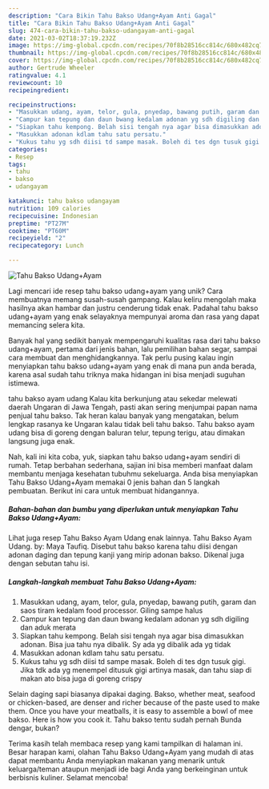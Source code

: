 ```yaml
---
description: "Cara Bikin Tahu Bakso Udang+Ayam Anti Gagal"
title: "Cara Bikin Tahu Bakso Udang+Ayam Anti Gagal"
slug: 474-cara-bikin-tahu-bakso-udangayam-anti-gagal
date: 2021-03-02T18:37:19.232Z
image: https://img-global.cpcdn.com/recipes/70f8b28516cc814c/680x482cq70/tahu-bakso-udangayam-foto-resep-utama.jpg
thumbnail: https://img-global.cpcdn.com/recipes/70f8b28516cc814c/680x482cq70/tahu-bakso-udangayam-foto-resep-utama.jpg
cover: https://img-global.cpcdn.com/recipes/70f8b28516cc814c/680x482cq70/tahu-bakso-udangayam-foto-resep-utama.jpg
author: Gertrude Wheeler
ratingvalue: 4.1
reviewcount: 10
recipeingredient:

recipeinstructions:
- "Masukkan udang, ayam, telor, gula, pnyedap, bawang putih, garam dan saos tiram kedalam food processor. Giling sampe halus"
- "Campur kan tepung dan daun bwang kedalam adonan yg sdh digiling dan aduk merata"
- "Siapkan tahu kempong. Belah sisi tengah nya agar bisa dimasukkan adonan. Bisa jua tahu nya dibalik. Sy ada yg dibalik ada yg tidak"
- "Masukkan adonan kdlam tahu satu persatu."
- "Kukus tahu yg sdh diisi td sampe masak. Boleh di tes dgn tusuk gigi. Jika tdk ada yg menempel ditusuk gigi artinya masak, dan tahu siap di makan ato bisa juga di goreng crispy"
categories:
- Resep
tags:
- tahu
- bakso
- udangayam

katakunci: tahu bakso udangayam 
nutrition: 109 calories
recipecuisine: Indonesian
preptime: "PT27M"
cooktime: "PT60M"
recipeyield: "2"
recipecategory: Lunch

---
```



![Tahu Bakso Udang+Ayam](https://img-global.cpcdn.com/recipes/70f8b28516cc814c/680x482cq70/tahu-bakso-udangayam-foto-resep-utama.jpg)

Lagi mencari ide resep tahu bakso udang+ayam yang unik? Cara membuatnya memang susah-susah gampang. Kalau keliru mengolah maka hasilnya akan hambar dan justru cenderung tidak enak. Padahal tahu bakso udang+ayam yang enak selayaknya mempunyai aroma dan rasa yang dapat memancing selera kita.

Banyak hal yang sedikit banyak mempengaruhi kualitas rasa dari tahu bakso udang+ayam, pertama dari jenis bahan, lalu pemilihan bahan segar, sampai cara membuat dan menghidangkannya. Tak perlu pusing kalau ingin menyiapkan tahu bakso udang+ayam yang enak di mana pun anda berada, karena asal sudah tahu triknya maka hidangan ini bisa menjadi suguhan istimewa.

tahu bakso ayam udang Kalau kita berkunjung atau sekedar melewati daerah Ungaran di Jawa Tengah, pasti akan sering menjumpai papan nama penjual tahu bakso. Tak heran kalau banyak yang mengatakan, belum lengkap rasanya ke Ungaran kalau tidak beli tahu bakso. Tahu bakso ayam udang bisa di goreng dengan baluran telur, tepung terigu, atau dimakan langsung juga enak.


Nah, kali ini kita coba, yuk, siapkan tahu bakso udang+ayam sendiri di rumah. Tetap berbahan sederhana, sajian ini bisa memberi manfaat dalam membantu menjaga kesehatan tubuhmu sekeluarga. Anda bisa menyiapkan Tahu Bakso Udang+Ayam memakai 0 jenis bahan dan 5 langkah pembuatan. Berikut ini cara untuk membuat hidangannya.

<!--inarticleads1-->

##### Bahan-bahan dan bumbu yang diperlukan untuk menyiapkan Tahu Bakso Udang+Ayam:



Lihat juga resep Tahu Bakso Ayam Udang enak lainnya. Tahu Bakso Ayam Udang. by: Maya Taufiq. Disebut tahu bakso karena tahu diisi dengan adonan daging dan tepung kanji yang mirip adonan bakso. Dikenal juga dengan sebutan tahu isi. 

<!--inarticleads2-->

##### Langkah-langkah membuat Tahu Bakso Udang+Ayam:

1. Masukkan udang, ayam, telor, gula, pnyedap, bawang putih, garam dan saos tiram kedalam food processor. Giling sampe halus
1. Campur kan tepung dan daun bwang kedalam adonan yg sdh digiling dan aduk merata
1. Siapkan tahu kempong. Belah sisi tengah nya agar bisa dimasukkan adonan. Bisa jua tahu nya dibalik. Sy ada yg dibalik ada yg tidak
1. Masukkan adonan kdlam tahu satu persatu.
1. Kukus tahu yg sdh diisi td sampe masak. Boleh di tes dgn tusuk gigi. Jika tdk ada yg menempel ditusuk gigi artinya masak, dan tahu siap di makan ato bisa juga di goreng crispy


Selain daging sapi biasanya dipakai daging. Bakso, whether meat, seafood or chicken-based, are denser and richer because of the paste used to make them. Once you have your meatballs, it is easy to assemble a bowl of mee bakso. Here is how you cook it. Tahu bakso tentu sudah pernah Bunda dengar, bukan? 

Terima kasih telah membaca resep yang kami tampilkan di halaman ini. Besar harapan kami, olahan Tahu Bakso Udang+Ayam yang mudah di atas dapat membantu Anda menyiapkan makanan yang menarik untuk keluarga/teman ataupun menjadi ide bagi Anda yang berkeinginan untuk berbisnis kuliner. Selamat mencoba!
